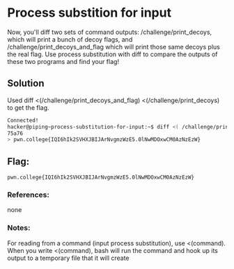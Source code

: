 # Process substition for input
Now, you'll diff two sets of command outputs: /challenge/print_decoys, which will print a bunch of decoy flags, and /challenge/print_decoys_and_flag which will print those same decoys plus the real flag.
Use process substitution with diff to compare the outputs of these two programs and find your flag!

## Solution
Used diff <(/challenge/print_decoys_and_flag) <(/challenge/print_decoys) to get the flag.

```sh
Connected!
hacker@piping~process-substitution-for-input:~$ diff <( /challenge/print_decoys ) <( /challenge/print_decoys_and_flag )
75a76
> pwn.college{IQI6hIk2SVHXJBIJArNvgmzWzE5.0lNwMDOxwCM0AzNzEzW}
```

## Flag: 

```
pwn.college{IQI6hIk2SVHXJBIJArNvgmzWzE5.0lNwMDOxwCM0AzNzEzW}
```

### References:
none

### Notes:
For reading from a command (input process substitution), use <(command). When you write <(command), bash will run the command and hook up its output to a temporary file that it will create
